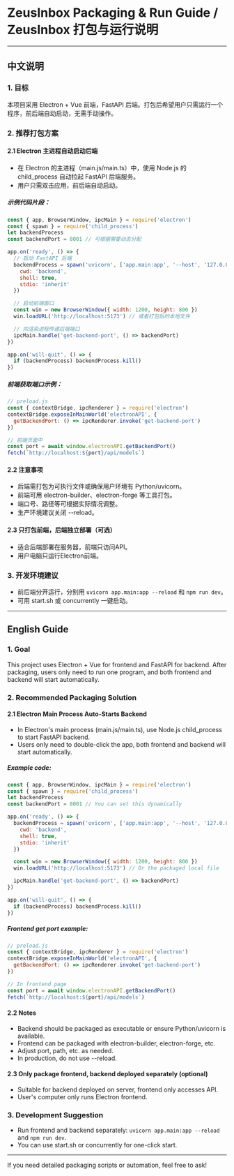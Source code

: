 # ZeusInbox Packaging & Run Guide / ZeusInbox 打包与运行说明

---

## 中文说明

### 1. 目标
本项目采用 Electron + Vue 前端，FastAPI 后端。打包后希望用户只需运行一个程序，前后端自动启动，无需手动操作。

### 2. 推荐打包方案

#### 2.1 Electron 主进程自动启动后端
- 在 Electron 的主进程（main.js/main.ts）中，使用 Node.js 的 child_process 自动拉起 FastAPI 后端服务。
- 用户只需双击应用，前后端自动启动。

##### 示例代码片段：
```js
const { app, BrowserWindow, ipcMain } = require('electron')
const { spawn } = require('child_process')
let backendProcess
const backendPort = 8001 // 可根据需要动态分配

app.on('ready', () => {
  // 启动 FastAPI 后端
  backendProcess = spawn('uvicorn', ['app.main:app', '--host', '127.0.0.1', '--port', backendPort], {
    cwd: 'backend',
    shell: true,
    stdio: 'inherit'
  })

  // 启动前端窗口
  const win = new BrowserWindow({ width: 1200, height: 800 })
  win.loadURL('http://localhost:5173') // 或者打包后的本地文件

  // 向渲染进程传递后端端口
  ipcMain.handle('get-backend-port', () => backendPort)
})

app.on('will-quit', () => {
  if (backendProcess) backendProcess.kill()
})
```

##### 前端获取端口示例：
```js
// preload.js
const { contextBridge, ipcRenderer } = require('electron')
contextBridge.exposeInMainWorld('electronAPI', {
  getBackendPort: () => ipcRenderer.invoke('get-backend-port')
})

// 前端页面中
const port = await window.electronAPI.getBackendPort()
fetch(`http://localhost:${port}/api/models`)
```

#### 2.2 注意事项
- 后端需打包为可执行文件或确保用户环境有 Python/uvicorn。
- 前端可用 electron-builder、electron-forge 等工具打包。
- 端口号、路径等可根据实际情况调整。
- 生产环境建议关闭 --reload。

#### 2.3 只打包前端，后端独立部署（可选）
- 适合后端部署在服务器，前端只访问API。
- 用户电脑只运行Electron前端。

### 3. 开发环境建议
- 前后端分开运行，分别用 `uvicorn app.main:app --reload` 和 `npm run dev`。
- 可用 start.sh 或 concurrently 一键启动。

---

## English Guide

### 1. Goal
This project uses Electron + Vue for frontend and FastAPI for backend. After packaging, users only need to run one program, and both frontend and backend will start automatically.

### 2. Recommended Packaging Solution

#### 2.1 Electron Main Process Auto-Starts Backend
- In Electron's main process (main.js/main.ts), use Node.js child_process to start FastAPI backend.
- Users only need to double-click the app, both frontend and backend will start automatically.

##### Example code:
```js
const { app, BrowserWindow, ipcMain } = require('electron')
const { spawn } = require('child_process')
let backendProcess
const backendPort = 8001 // You can set this dynamically

app.on('ready', () => {
  backendProcess = spawn('uvicorn', ['app.main:app', '--host', '127.0.0.1', '--port', backendPort], {
    cwd: 'backend',
    shell: true,
    stdio: 'inherit'
  })

  const win = new BrowserWindow({ width: 1200, height: 800 })
  win.loadURL('http://localhost:5173') // Or the packaged local file

  ipcMain.handle('get-backend-port', () => backendPort)
})

app.on('will-quit', () => {
  if (backendProcess) backendProcess.kill()
})
```

##### Frontend get port example:
```js
// preload.js
const { contextBridge, ipcRenderer } = require('electron')
contextBridge.exposeInMainWorld('electronAPI', {
  getBackendPort: () => ipcRenderer.invoke('get-backend-port')
})

// In frontend page
const port = await window.electronAPI.getBackendPort()
fetch(`http://localhost:${port}/api/models`)
```

#### 2.2 Notes
- Backend should be packaged as executable or ensure Python/uvicorn is available.
- Frontend can be packaged with electron-builder, electron-forge, etc.
- Adjust port, path, etc. as needed.
- In production, do not use --reload.

#### 2.3 Only package frontend, backend deployed separately (optional)
- Suitable for backend deployed on server, frontend only accesses API.
- User's computer only runs Electron frontend.

### 3. Development Suggestion
- Run frontend and backend separately: `uvicorn app.main:app --reload` and `npm run dev`.
- You can use start.sh or concurrently for one-click start.

---
If you need detailed packaging scripts or automation, feel free to ask! 